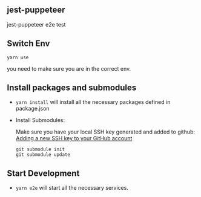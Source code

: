 ## jest-puppeteer

jest-puppeteer e2e test
## Switch Env

`yarn use`

you need to make sure you are in the correct env.
## Install packages and submodules

- `yarn install` will install all the necessary packages defined in package.json

- Install Submodules:

  Make sure you have your local SSH key generated and added to github: [Adding a new SSH key to your GitHub account](https://help.github.com/en/github/authenticating-to-github/adding-a-new-ssh-key-to-your-github-account)

  ```
  git submodule init
  git submodule update
  ```

## Start Development

- `yarn e2e` will start all the necessary services.

